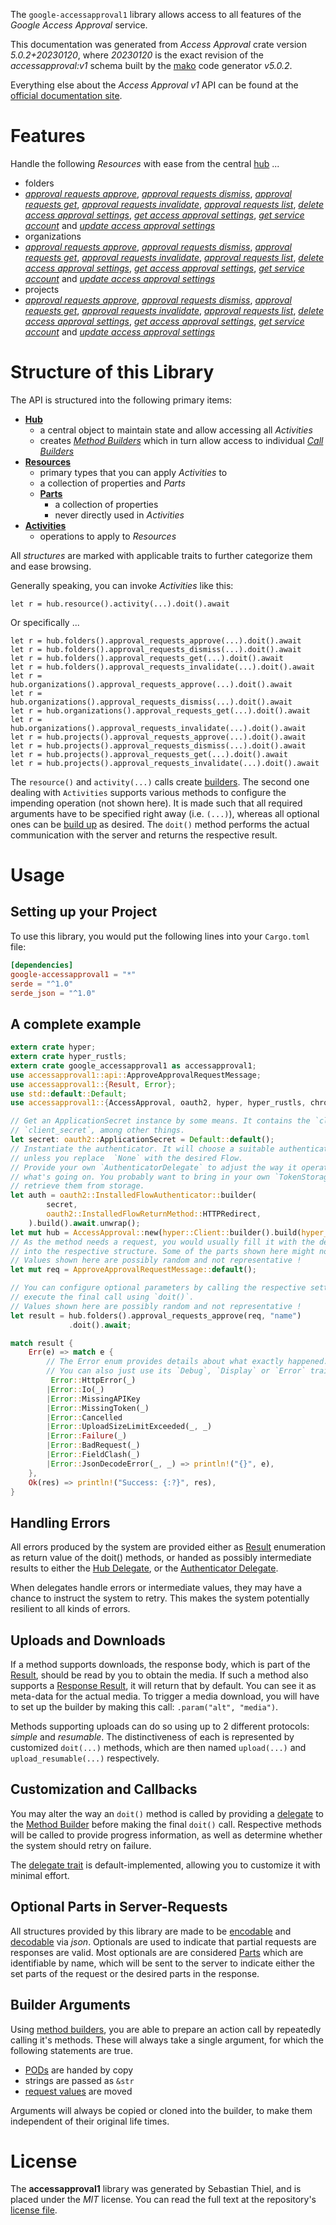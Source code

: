 <!---
DO NOT EDIT !
This file was generated automatically from 'src/generator/templates/api/README.md.mako'
DO NOT EDIT !
-->
The `google-accessapproval1` library allows access to all features of the *Google Access Approval* service.

This documentation was generated from *Access Approval* crate version *5.0.2+20230120*, where *20230120* is the exact revision of the *accessapproval:v1* schema built by the [mako](http://www.makotemplates.org/) code generator *v5.0.2*.

Everything else about the *Access Approval* *v1* API can be found at the
[official documentation site](https://cloud.google.com/cloud-provider-access-management/access-approval/docs).
# Features

Handle the following *Resources* with ease from the central [hub](https://docs.rs/google-accessapproval1/5.0.2+20230120/google_accessapproval1/AccessApproval) ... 

* folders
 * [*approval requests approve*](https://docs.rs/google-accessapproval1/5.0.2+20230120/google_accessapproval1/api::FolderApprovalRequestApproveCall), [*approval requests dismiss*](https://docs.rs/google-accessapproval1/5.0.2+20230120/google_accessapproval1/api::FolderApprovalRequestDismisCall), [*approval requests get*](https://docs.rs/google-accessapproval1/5.0.2+20230120/google_accessapproval1/api::FolderApprovalRequestGetCall), [*approval requests invalidate*](https://docs.rs/google-accessapproval1/5.0.2+20230120/google_accessapproval1/api::FolderApprovalRequestInvalidateCall), [*approval requests list*](https://docs.rs/google-accessapproval1/5.0.2+20230120/google_accessapproval1/api::FolderApprovalRequestListCall), [*delete access approval settings*](https://docs.rs/google-accessapproval1/5.0.2+20230120/google_accessapproval1/api::FolderDeleteAccessApprovalSettingCall), [*get access approval settings*](https://docs.rs/google-accessapproval1/5.0.2+20230120/google_accessapproval1/api::FolderGetAccessApprovalSettingCall), [*get service account*](https://docs.rs/google-accessapproval1/5.0.2+20230120/google_accessapproval1/api::FolderGetServiceAccountCall) and [*update access approval settings*](https://docs.rs/google-accessapproval1/5.0.2+20230120/google_accessapproval1/api::FolderUpdateAccessApprovalSettingCall)
* organizations
 * [*approval requests approve*](https://docs.rs/google-accessapproval1/5.0.2+20230120/google_accessapproval1/api::OrganizationApprovalRequestApproveCall), [*approval requests dismiss*](https://docs.rs/google-accessapproval1/5.0.2+20230120/google_accessapproval1/api::OrganizationApprovalRequestDismisCall), [*approval requests get*](https://docs.rs/google-accessapproval1/5.0.2+20230120/google_accessapproval1/api::OrganizationApprovalRequestGetCall), [*approval requests invalidate*](https://docs.rs/google-accessapproval1/5.0.2+20230120/google_accessapproval1/api::OrganizationApprovalRequestInvalidateCall), [*approval requests list*](https://docs.rs/google-accessapproval1/5.0.2+20230120/google_accessapproval1/api::OrganizationApprovalRequestListCall), [*delete access approval settings*](https://docs.rs/google-accessapproval1/5.0.2+20230120/google_accessapproval1/api::OrganizationDeleteAccessApprovalSettingCall), [*get access approval settings*](https://docs.rs/google-accessapproval1/5.0.2+20230120/google_accessapproval1/api::OrganizationGetAccessApprovalSettingCall), [*get service account*](https://docs.rs/google-accessapproval1/5.0.2+20230120/google_accessapproval1/api::OrganizationGetServiceAccountCall) and [*update access approval settings*](https://docs.rs/google-accessapproval1/5.0.2+20230120/google_accessapproval1/api::OrganizationUpdateAccessApprovalSettingCall)
* projects
 * [*approval requests approve*](https://docs.rs/google-accessapproval1/5.0.2+20230120/google_accessapproval1/api::ProjectApprovalRequestApproveCall), [*approval requests dismiss*](https://docs.rs/google-accessapproval1/5.0.2+20230120/google_accessapproval1/api::ProjectApprovalRequestDismisCall), [*approval requests get*](https://docs.rs/google-accessapproval1/5.0.2+20230120/google_accessapproval1/api::ProjectApprovalRequestGetCall), [*approval requests invalidate*](https://docs.rs/google-accessapproval1/5.0.2+20230120/google_accessapproval1/api::ProjectApprovalRequestInvalidateCall), [*approval requests list*](https://docs.rs/google-accessapproval1/5.0.2+20230120/google_accessapproval1/api::ProjectApprovalRequestListCall), [*delete access approval settings*](https://docs.rs/google-accessapproval1/5.0.2+20230120/google_accessapproval1/api::ProjectDeleteAccessApprovalSettingCall), [*get access approval settings*](https://docs.rs/google-accessapproval1/5.0.2+20230120/google_accessapproval1/api::ProjectGetAccessApprovalSettingCall), [*get service account*](https://docs.rs/google-accessapproval1/5.0.2+20230120/google_accessapproval1/api::ProjectGetServiceAccountCall) and [*update access approval settings*](https://docs.rs/google-accessapproval1/5.0.2+20230120/google_accessapproval1/api::ProjectUpdateAccessApprovalSettingCall)




# Structure of this Library

The API is structured into the following primary items:

* **[Hub](https://docs.rs/google-accessapproval1/5.0.2+20230120/google_accessapproval1/AccessApproval)**
    * a central object to maintain state and allow accessing all *Activities*
    * creates [*Method Builders*](https://docs.rs/google-accessapproval1/5.0.2+20230120/google_accessapproval1/client::MethodsBuilder) which in turn
      allow access to individual [*Call Builders*](https://docs.rs/google-accessapproval1/5.0.2+20230120/google_accessapproval1/client::CallBuilder)
* **[Resources](https://docs.rs/google-accessapproval1/5.0.2+20230120/google_accessapproval1/client::Resource)**
    * primary types that you can apply *Activities* to
    * a collection of properties and *Parts*
    * **[Parts](https://docs.rs/google-accessapproval1/5.0.2+20230120/google_accessapproval1/client::Part)**
        * a collection of properties
        * never directly used in *Activities*
* **[Activities](https://docs.rs/google-accessapproval1/5.0.2+20230120/google_accessapproval1/client::CallBuilder)**
    * operations to apply to *Resources*

All *structures* are marked with applicable traits to further categorize them and ease browsing.

Generally speaking, you can invoke *Activities* like this:

```Rust,ignore
let r = hub.resource().activity(...).doit().await
```

Or specifically ...

```ignore
let r = hub.folders().approval_requests_approve(...).doit().await
let r = hub.folders().approval_requests_dismiss(...).doit().await
let r = hub.folders().approval_requests_get(...).doit().await
let r = hub.folders().approval_requests_invalidate(...).doit().await
let r = hub.organizations().approval_requests_approve(...).doit().await
let r = hub.organizations().approval_requests_dismiss(...).doit().await
let r = hub.organizations().approval_requests_get(...).doit().await
let r = hub.organizations().approval_requests_invalidate(...).doit().await
let r = hub.projects().approval_requests_approve(...).doit().await
let r = hub.projects().approval_requests_dismiss(...).doit().await
let r = hub.projects().approval_requests_get(...).doit().await
let r = hub.projects().approval_requests_invalidate(...).doit().await
```

The `resource()` and `activity(...)` calls create [builders][builder-pattern]. The second one dealing with `Activities` 
supports various methods to configure the impending operation (not shown here). It is made such that all required arguments have to be 
specified right away (i.e. `(...)`), whereas all optional ones can be [build up][builder-pattern] as desired.
The `doit()` method performs the actual communication with the server and returns the respective result.

# Usage

## Setting up your Project

To use this library, you would put the following lines into your `Cargo.toml` file:

```toml
[dependencies]
google-accessapproval1 = "*"
serde = "^1.0"
serde_json = "^1.0"
```

## A complete example

```Rust
extern crate hyper;
extern crate hyper_rustls;
extern crate google_accessapproval1 as accessapproval1;
use accessapproval1::api::ApproveApprovalRequestMessage;
use accessapproval1::{Result, Error};
use std::default::Default;
use accessapproval1::{AccessApproval, oauth2, hyper, hyper_rustls, chrono, FieldMask};

// Get an ApplicationSecret instance by some means. It contains the `client_id` and 
// `client_secret`, among other things.
let secret: oauth2::ApplicationSecret = Default::default();
// Instantiate the authenticator. It will choose a suitable authentication flow for you, 
// unless you replace  `None` with the desired Flow.
// Provide your own `AuthenticatorDelegate` to adjust the way it operates and get feedback about 
// what's going on. You probably want to bring in your own `TokenStorage` to persist tokens and
// retrieve them from storage.
let auth = oauth2::InstalledFlowAuthenticator::builder(
        secret,
        oauth2::InstalledFlowReturnMethod::HTTPRedirect,
    ).build().await.unwrap();
let mut hub = AccessApproval::new(hyper::Client::builder().build(hyper_rustls::HttpsConnectorBuilder::new().with_native_roots().https_or_http().enable_http1().enable_http2().build()), auth);
// As the method needs a request, you would usually fill it with the desired information
// into the respective structure. Some of the parts shown here might not be applicable !
// Values shown here are possibly random and not representative !
let mut req = ApproveApprovalRequestMessage::default();

// You can configure optional parameters by calling the respective setters at will, and
// execute the final call using `doit()`.
// Values shown here are possibly random and not representative !
let result = hub.folders().approval_requests_approve(req, "name")
             .doit().await;

match result {
    Err(e) => match e {
        // The Error enum provides details about what exactly happened.
        // You can also just use its `Debug`, `Display` or `Error` traits
         Error::HttpError(_)
        |Error::Io(_)
        |Error::MissingAPIKey
        |Error::MissingToken(_)
        |Error::Cancelled
        |Error::UploadSizeLimitExceeded(_, _)
        |Error::Failure(_)
        |Error::BadRequest(_)
        |Error::FieldClash(_)
        |Error::JsonDecodeError(_, _) => println!("{}", e),
    },
    Ok(res) => println!("Success: {:?}", res),
}

```
## Handling Errors

All errors produced by the system are provided either as [Result](https://docs.rs/google-accessapproval1/5.0.2+20230120/google_accessapproval1/client::Result) enumeration as return value of
the doit() methods, or handed as possibly intermediate results to either the 
[Hub Delegate](https://docs.rs/google-accessapproval1/5.0.2+20230120/google_accessapproval1/client::Delegate), or the [Authenticator Delegate](https://docs.rs/yup-oauth2/*/yup_oauth2/trait.AuthenticatorDelegate.html).

When delegates handle errors or intermediate values, they may have a chance to instruct the system to retry. This 
makes the system potentially resilient to all kinds of errors.

## Uploads and Downloads
If a method supports downloads, the response body, which is part of the [Result](https://docs.rs/google-accessapproval1/5.0.2+20230120/google_accessapproval1/client::Result), should be
read by you to obtain the media.
If such a method also supports a [Response Result](https://docs.rs/google-accessapproval1/5.0.2+20230120/google_accessapproval1/client::ResponseResult), it will return that by default.
You can see it as meta-data for the actual media. To trigger a media download, you will have to set up the builder by making
this call: `.param("alt", "media")`.

Methods supporting uploads can do so using up to 2 different protocols: 
*simple* and *resumable*. The distinctiveness of each is represented by customized 
`doit(...)` methods, which are then named `upload(...)` and `upload_resumable(...)` respectively.

## Customization and Callbacks

You may alter the way an `doit()` method is called by providing a [delegate](https://docs.rs/google-accessapproval1/5.0.2+20230120/google_accessapproval1/client::Delegate) to the 
[Method Builder](https://docs.rs/google-accessapproval1/5.0.2+20230120/google_accessapproval1/client::CallBuilder) before making the final `doit()` call. 
Respective methods will be called to provide progress information, as well as determine whether the system should 
retry on failure.

The [delegate trait](https://docs.rs/google-accessapproval1/5.0.2+20230120/google_accessapproval1/client::Delegate) is default-implemented, allowing you to customize it with minimal effort.

## Optional Parts in Server-Requests

All structures provided by this library are made to be [encodable](https://docs.rs/google-accessapproval1/5.0.2+20230120/google_accessapproval1/client::RequestValue) and 
[decodable](https://docs.rs/google-accessapproval1/5.0.2+20230120/google_accessapproval1/client::ResponseResult) via *json*. Optionals are used to indicate that partial requests are responses 
are valid.
Most optionals are are considered [Parts](https://docs.rs/google-accessapproval1/5.0.2+20230120/google_accessapproval1/client::Part) which are identifiable by name, which will be sent to 
the server to indicate either the set parts of the request or the desired parts in the response.

## Builder Arguments

Using [method builders](https://docs.rs/google-accessapproval1/5.0.2+20230120/google_accessapproval1/client::CallBuilder), you are able to prepare an action call by repeatedly calling it's methods.
These will always take a single argument, for which the following statements are true.

* [PODs][wiki-pod] are handed by copy
* strings are passed as `&str`
* [request values](https://docs.rs/google-accessapproval1/5.0.2+20230120/google_accessapproval1/client::RequestValue) are moved

Arguments will always be copied or cloned into the builder, to make them independent of their original life times.

[wiki-pod]: http://en.wikipedia.org/wiki/Plain_old_data_structure
[builder-pattern]: http://en.wikipedia.org/wiki/Builder_pattern
[google-go-api]: https://github.com/google/google-api-go-client

# License
The **accessapproval1** library was generated by Sebastian Thiel, and is placed 
under the *MIT* license.
You can read the full text at the repository's [license file][repo-license].

[repo-license]: https://github.com/Byron/google-apis-rsblob/main/LICENSE.md

